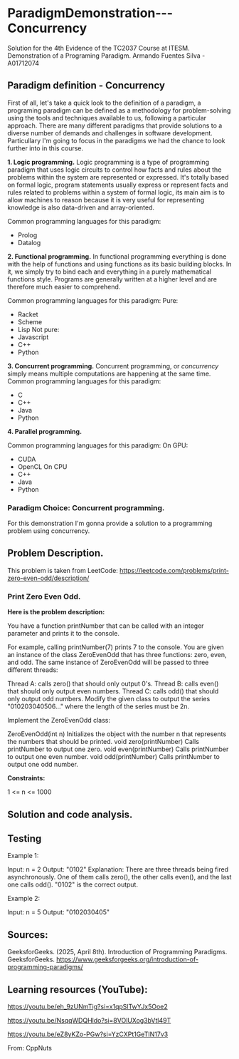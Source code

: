 # ParadigmDemonstration---Concurrency
Solution for the 4th Evidence of the TC2037 Course at ITESM. Demonstration of a Programing Paradigm. 
Armando Fuentes Silva - A01712074

## Paradigm definition - Concurrency
First of all, let's take a quick look to the definition of a paradigm, a programing paradigm can be defined as a methodology for problem-solving using the tools and techniques available to us, following a particular approach. There are many different paradigms that provide solutions to a diverse number of demands and challenges in software development. Particullary I'm going to focus in the paradigms we had the chance to look further into in this course. 

**1. Logic programming.**
Logic programming is a type of programming paradigm that uses logic circuits to control how facts and rules about the problems within the system are represented or expressed. It's totally based on formal logic, program statements usually express or represent facts and rules related to problems within a system of formal logic, its main aim is to allow machines to reason because it is very useful for representing knowledge is also data-driven and array-oriented.

Common programming languages for this paradigm: 
- Prolog
- Datalog

**2. Functional programming.**
In functional programming everything is done with the help of functions and using functions as its basic building blocks. In it, we simply try to bind each and everything in a purely mathematical functions style. Programs are generally written at a higher level and are therefore much easier to comprehend.

Common programming languages for this paradigm: 
Pure:
- Racket
- Scheme
- Lisp
Not pure:
- Javascript
- C++
- Python

**3. Concurrent programming.**
Concurrent programming, or *concurrency* simply means multiple computations are happening at the same time. 
Common programming languages for this paradigm: 
- C
- C++
- Java
- Python

**4. Parallel programming.** 

Common programming languages for this paradigm: 
On GPU:
- CUDA
- OpenCL
On CPU
- C++
- Java
- Python

### Paradigm Choice: Concurrent programming. 
For this demonstration I'm gonna provide a solution to a programming problem using concurrency. 
## Problem Description.
This problem is taken from LeetCode: https://leetcode.com/problems/print-zero-even-odd/description/

### Print Zero Even Odd.

**Here is the problem description:**

You have a function printNumber that can be called with an integer parameter and prints it to the console. 

For example, calling printNumber(7) prints 7 to the console. 
You are given an instance of the class ZeroEvenOdd that has three functions: zero, even, and odd. The same instance of ZeroEvenOdd will be passed to three different threads: 

Thread A: calls zero() that should only output 0's. 
Thread B: calls even() that should only output even numbers. 
Thread C: calls odd() that should only output odd numbers. 
Modify the given class to output the series "010203040506..." where the length of the series must be 2n. 

Implement the ZeroEvenOdd class: 

ZeroEvenOdd(int n) Initializes the object with the number n that represents the numbers that should be printed. 
void zero(printNumber) Calls printNumber to output one zero. 
void even(printNumber) Calls printNumber to output one even number. 
void odd(printNumber) Calls printNumber to output one odd number. 

**Constraints:**

1 <= n <= 1000

## Solution and code analysis. 


## Testing

Example 1:

Input: n = 2 
Output: "0102" 
Explanation: There are three threads being fired asynchronously. 
One of them calls zero(), the other calls even(), and the last one calls odd(). 
"0102" is the correct output. 

Example 2:

Input: n = 5 
Output: "0102030405" 

## Sources: 

GeeksforGeeks. (2025, April 8th). Introduction of Programming Paradigms. GeeksforGeeks. https://www.geeksforgeeks.org/introduction-of-programming-paradigms/

## Learning resources (YouTube):

https://youtu.be/eh_9zUNmTig?si=x1qpSlTwYJx5Ooe2 

https://youtu.be/NsqqWDQHldo?si=8VOlUXog3bVtl49T

https://youtu.be/eZ8yKZo-PGw?si=YzCXPt1GeTIN17v3 

From: CppNuts
